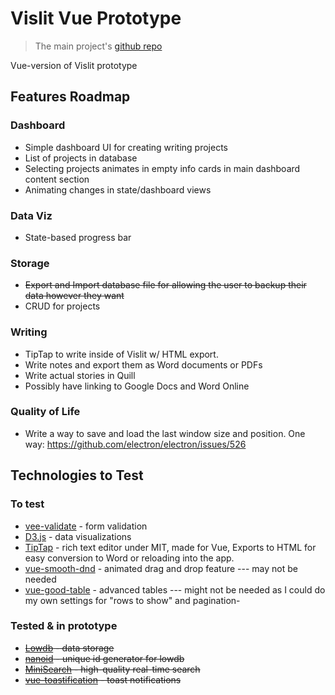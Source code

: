 # Vislit Vue Prototype

> The main project's [github repo](https://github.com/ste163/vislit)

Vue-version of Vislit prototype

## Features Roadmap

### Dashboard

- Simple dashboard UI for creating writing projects
- List of projects in database
- Selecting projects animates in empty info cards in main dashboard content section
- Animating changes in state/dashboard views

### Data Viz

- State-based progress bar

### Storage

- ~~Export and Import database file for allowing the user to backup their data however they want~~
- CRUD for projects

### Writing

- TipTap to write inside of Vislit w/ HTML export.
- Write notes and export them as Word documents or PDFs
- Write actual stories in Quill
- Possibly have linking to Google Docs and Word Online

### Quality of Life

- Write a way to save and load the last window size and position. One way: https://github.com/electron/electron/issues/526

## Technologies to Test

### To test

- [vee-validate](https://github.com/logaretm/vee-validate) - form validation
- [D3.js](https://d3js.org/) - data visualizations
- [TipTap](https://github.com/ueberdosis/tiptap) - rich text editor under MIT, made for Vue, Exports to HTML for easy conversion to Word or reloading into the app.
- [vue-smooth-dnd](https://github.com/kutlugsahin/vue-smooth-dnd) - animated drag and drop feature --- may not be needed
- [vue-good-table](https://github.com/xaksis/vue-good-table) - advanced tables --- might not be needed as I could do my own settings for "rows to show" and pagination-

### Tested & in prototype

- ~~[Lowdb](https://github.com/typicode/lowdb) - data storage~~
- ~~[nanoid](https://github.com/ai/nanoid/) - unique id generator for lowdb~~
- ~~[MiniSearch](https://github.com/lucaong/minisearch) - high-quality real-time search~~
- ~~[vue-toastification](https://github.com/Maronato/vue-toastification) - toast notifications~~
